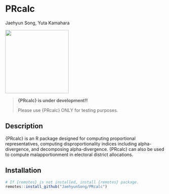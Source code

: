 # PRcalc
Jaehyun Song, Yuta Kamahara

<img src="https://www.jaysong.net/PRcalc/figs/prcalc.png"
data-fig-align="center" width="200" />

> **{PRcalc} is under development!!**
>
> Please use {PRcalc} ONLY for testing purposes.

## Description

{PRcalc} is an R package designed for computing proportional
representatives, computing disproportionality indices including
alpha-divergence, and decomposing alpha-divergence. {PRcalc} can also be
used to compute malapportionment in electoral district allocations.

## Installation

``` r
# If {remotes} is not installed, install {remotes} package.
remotes::install_github("JaehyunSong/PRcalc")
```
